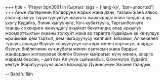 +++
title = 'Prayer bpn3961 in Кыргыз'
tags = ['lang-ky', 'bpn-unsorted']
+++
Анын Иштеринин Колдоруна жарык жана даңк, таазим жана алкоо, алар аркылуу туруктуулуктун жарыгы жаркырады жана тандап алуу укугу Кудайга, Ээлик кылуучуга, Күч-кубаттууга, Тартынбоочуга таандык экендиги жөнүндөгү акыйкат бекитилди; алар аркылуу жоомарттыктын океаны толкуйт жана ар тарапта Кудайдын ак көңүлдүк ырайынын дем тартып, дем чыгаруучусу желпийт. Ылайым, Ал көкөлөп турсун, аларды Өзүнүн кошуунунун күчтөрү менен коргосун, аларды Өзүнүн бийлигинин күч-кубаты менен сактасын жана бардык жандардын жогорураак болгон Өзүнүн кыйрагыс күчү менен, аларга жардам берсин, - деп биз Ал үчүн сыйынабыз. Өкүмчүлүк Кудайга, көктүн Жаратуучусуна жана Ысымдар Дүйнөсүнүн Ээсине таандык.

-- Bahá'u'lláh

